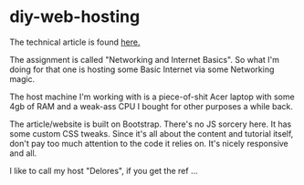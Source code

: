 # diy-web-hosting

The technical article is found [here.](https://gvestmann.github.io/diy-web-hosting/) 

The assignment is called "Networking and Internet Basics". So what I'm doing for that one is hosting some Basic Internet via some Networking magic.

The host machine I'm working with is a piece-of-shit Acer laptop with some 4gb of RAM and a weak-ass CPU I bought for other purposes a while back. 

The article/website is built on Bootstrap. There's no JS sorcery here. It has some custom CSS tweaks. Since it's all about the content and tutorial itself, don't pay too much attention to the code it relies on. It's nicely responsive and all. 

I like to call my host "Delores", if you get the ref ...

